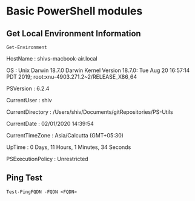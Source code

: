# Basic PowerShell modules

## Get Local Environment Information

`Get-Environment`

HostName          : shivs-macbook-air.local

OS                : Unix Darwin 18.7.0 Darwin Kernel Version 18.7.0: Tue Aug 20 16:57:14 PDT 2019; root:xnu-4903.271.2~2/RELEASE_X86_64

PSVersion         : 6.2.4

CurrentUser       : shiv

CurrentDirectory  : /Users/shiv/Documents/gitRepositories/PS-Utils

CurrentDate       : 02/01/2020 14:39:54

CurrentTimeZone   : Asia/Calcutta (GMT+05:30)

UpTime            : 0 Days, 11 Hours, 1 Minutes, 34 Seconds

PSExecutionPolicy : Unrestricted

## Ping Test

`Test-PingFQDN -FQDN <FQDN>`
